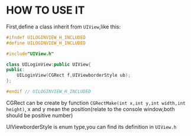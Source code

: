 # HOW TO USE IT
   
First,define a class inherit from `UIView`,like this:
```cpp
#ifndef UILOGINVIEW_H_INCLUDED
#define UILOGINVIEW_H_INCLUDED

#include"UIView.h"

class UILoginView:public UIView{
public:
    UILoginView(CGRect f,UIViewborderStyle ub);
};

#endif // UILOGINVIEW_H_INCLUDED
```
CGRect can be create by function `CGRectMake(int x,int y,int width,int height)`,
x and y mean the position(relate to the console window,both should be positive number)

UIViewborderStyle is enum type,you can find its definition in `UIView.h`
